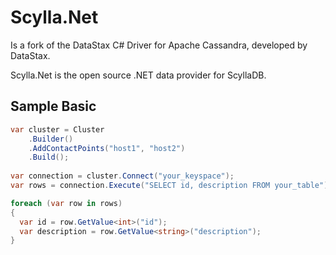 # Scylla.Net

Is a fork of the DataStax C# Driver for Apache Cassandra, developed by DataStax.

Scylla.Net is the open source .NET data provider for ScyllaDB.

## Sample Basic

```csharp
var cluster = Cluster
    .Builder()
    .AddContactPoints("host1", "host2")
    .Build();
    
var connection = cluster.Connect("your_keyspace");
var rows = connection.Execute("SELECT id, description FROM your_table");

foreach (var row in rows)
{
  var id = row.GetValue<int>("id");
  var description = row.GetValue<string>("description");
}
```
